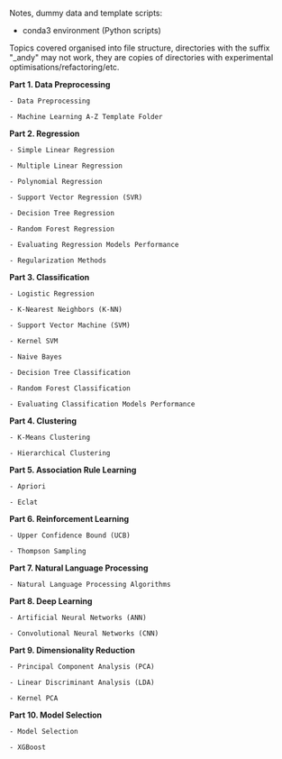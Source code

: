 

Notes, dummy data and template scripts:

 - conda3 environment (Python scripts)

Topics covered organised into file structure, directories with the suffix "_andy" may not work, they are copies of directories with experimental optimisations/refactoring/etc.

**Part 1. Data Preprocessing**

	- Data Preprocessing

	- Machine Learning A-Z Template Folder



**Part 2. Regression**

	- Simple Linear Regression

	- Multiple Linear Regression

	- Polynomial Regression

	- Support Vector Regression (SVR)

	- Decision Tree Regression

	- Random Forest Regression

	- Evaluating Regression Models Performance

	- Regularization Methods

**Part 3. Classification**

	- Logistic Regression

	- K-Nearest Neighbors (K-NN)

	- Support Vector Machine (SVM)

	- Kernel SVM

	- Naive Bayes

	- Decision Tree Classification

	- Random Forest Classification

	- Evaluating Classification Models Performance

**Part 4. Clustering**

	- K-Means Clustering

	- Hierarchical Clustering

**Part 5. Association Rule Learning**

	- Apriori

	- Eclat

**Part 6. Reinforcement Learning**

	- Upper Confidence Bound (UCB)

	- Thompson Sampling

**Part 7. Natural Language Processing**

	- Natural Language Processing Algorithms

**Part 8. Deep Learning**

	- Artificial Neural Networks (ANN)

	- Convolutional Neural Networks (CNN)

**Part 9. Dimensionality Reduction**

	- Principal Component Analysis (PCA)

	- Linear Discriminant Analysis (LDA)

	- Kernel PCA

**Part 10. Model Selection**

	- Model Selection 

	- XGBoost









